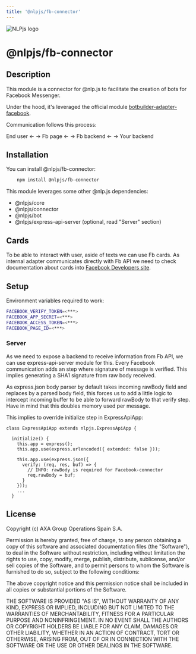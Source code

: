 ```yaml
---
title: '@nlpjs/fb-connector'
---
```


![NLPjs logo](../../screenshots/nlplogo.gif)

# @nlpjs/fb-connector

## Description

This module is a connector for @nlp.js to facilitate the creation of bots for Facebook Messenger.

Under the hood, it's leveraged the official module [botbuilder-adapter-facebook](https://www.npmjs.com/package/botbuilder-adapter-facebook).

Communication follows this process:

End user <- -> Fb page <- -> Fb backend <- -> Your backend

## Installation

You can install @nlpjs/fb-connector:

```bash
    npm install @nlpjs/fb-connector
```

This module leverages some other @nlp.js dependencies:
- @nlpjs/core
- @nlpjs/connector
- @nlpjs/bot
- @nlpjs/express-api-server (optional, read "Server" section)

## Cards

To be able to interact with user, aside of texts we can use Fb cards. As internal adapter communicates directly with Fb API we need to check documentation about cards into [Facebook Developers site](https://developers.facebook.com/docs/messenger-platform/send-messages).

## Setup

Environment variables required to work:
```bash
FACEBOOK_VERIFY_TOKEN=<***>
FACEBOOK_APP_SECRET=<***>
FACEBOOK_ACCESS_TOKEN=<***>
FACEBOOK_PAGE_ID=<***>
```
### Server

As we need to expose a backend to receive information from Fb API, we can use express-api-server module for this. 
Every Facebook communication adds an step where signature of message is verified. This implies generating a SHA1 signature from raw body received. 

As express.json body parser by default takes incoming rawBody field and replaces by a parsed body field, this forces us to add a little logic to intercept incoming buffer to be able to forward rawBody to that verify step. Have in mind that this doubles memory used per message.

This implies to override initialize step in ExpressApiApp:
```
class ExpressApiApp extends nlpjs.ExpressApiApp {

  initialize() {
    this.app = express();
    this.app.use(express.urlencoded({ extended: false }));
    
    this.app.use(express.json({
      verify: (req, res, buf) => {
        // INFO: rawBody is required for Facebook-connector
        req.rawBody = buf;
      }
    }));
    ...
  }
```

## License

Copyright (c) AXA Group Operations Spain S.A.

Permission is hereby granted, free of charge, to any person obtaining
a copy of this software and associated documentation files (the
"Software"), to deal in the Software without restriction, including
without limitation the rights to use, copy, modify, merge, publish,
distribute, sublicense, and/or sell copies of the Software, and to
permit persons to whom the Software is furnished to do so, subject to
the following conditions:

The above copyright notice and this permission notice shall be
included in all copies or substantial portions of the Software.

THE SOFTWARE IS PROVIDED "AS IS", WITHOUT WARRANTY OF ANY KIND,
EXPRESS OR IMPLIED, INCLUDING BUT NOT LIMITED TO THE WARRANTIES OF
MERCHANTABILITY, FITNESS FOR A PARTICULAR PURPOSE AND
NONINFRINGEMENT. IN NO EVENT SHALL THE AUTHORS OR COPYRIGHT HOLDERS BE
LIABLE FOR ANY CLAIM, DAMAGES OR OTHER LIABILITY, WHETHER IN AN ACTION
OF CONTRACT, TORT OR OTHERWISE, ARISING FROM, OUT OF OR IN CONNECTION
WITH THE SOFTWARE OR THE USE OR OTHER DEALINGS IN THE SOFTWARE.
